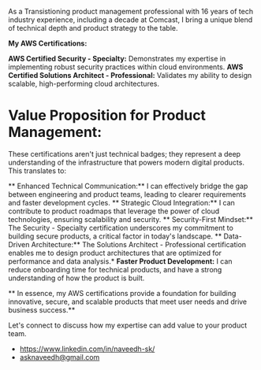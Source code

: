 As a Transistioning product management professional with 16 years of tech industry experience, including a decade at Comcast, I bring a unique blend of technical depth and product strategy to the table. 

**My AWS Certifications:**

  **AWS Certified Security - Specialty:** Demonstrates my expertise in implementing robust security practices within cloud environments.
  **AWS Certified Solutions Architect - Professional:** Validates my ability to design scalable, high-performing cloud architectures.

 # Value Proposition for Product Management:

These certifications aren't just technical badges; they represent a deep understanding of the infrastructure that powers modern digital products. This translates to:

 ** Enhanced Technical Communication:** I can effectively bridge the gap between engineering and product teams, leading to clearer requirements and faster development cycles.
 ** Strategic Cloud Integration:** I can contribute to product roadmaps that leverage the power of cloud technologies, ensuring scalability and security.
 ** Security-First Mindset:** The Security - Specialty certification underscores my commitment to building secure products, a critical factor in today's landscape.
 ** Data-Driven Architecture:** The Solutions Architect - Professional certification enables me to design product architectures that are optimized for performance and data analysis.* **Faster Product Development:** I can reduce onboarding time for technical products, and have a strong understanding of how the product is built.

** In essence, my AWS certifications provide a foundation for building innovative, secure, and scalable products that meet user needs and drive business success.**

Let's connect to discuss how my expertise can add value to your product team.

* https://www.linkedin.com/in/naveedh-sk/
* asknaveedh@gmail.com
